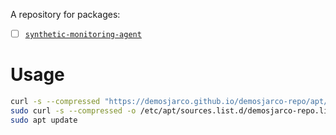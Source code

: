 A repository for packages:

- [ ] [`synthetic-monitoring-agent`](https://github.com/grafana/synthetic-monitoring-agent)

# Usage
```bash
curl -s --compressed "https://demosjarco.github.io/demosjarco-repo/apt/KEY.gpg" | gpg --dearmor | sudo tee /usr/share/keyrings/demosjarco-repo.gpg >/dev/null
sudo curl -s --compressed -o /etc/apt/sources.list.d/demosjarco-repo.list "https://demosjarco.github.io/demosjarco-repo/apt/demosjarco-repo.list"
sudo apt update
```